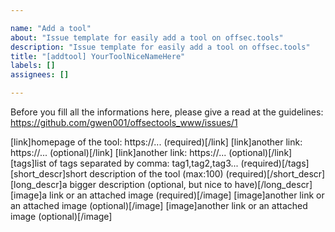 ```yaml
---

name: "Add a tool"
about: "Issue template for easily add a tool on offsec.tools"
description: "Issue template for easily add a tool on offsec.tools"
title: "[addtool] YourToolNiceNameHere"
labels: []
assignees: []

---
```


Before you fill all the informations here, please give a read at the guidelines: https://github.com/gwen001/offsectools_www/issues/1

[link]homepage of the tool: https://... (required)[/link]
[link]another link: https://... (optional)[/link]
[link]another link: https://... (optional)[/link]
[tags]list of tags separated by comma: tag1,tag2,tag3... (required)[/tags]
[short_descr]short description of the tool (max:100) (required)[/short_descr]
[long_descr]a bigger description (optional, but nice to have)[/long_descr] 
[image]a link or an attached image (required)[/image]
[image]another link or an attached image (optional)[/image]
[image]another link or an attached image (optional)[/image]
